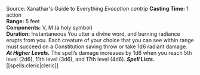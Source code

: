 Source: Xanathar's Guide to Everything
*Evocation cantrip*
**Casting Time:** 1 action  
**Range:** 5 feet  
**Components:** V, M (a holy symbol)  
**Duration:** Instantaneous
You utter a divine word, and burning radiance erupts from you. Each creature of your choice that you can see within range must succeed on a Constitution saving throw or take 1d6 radiant damage.
***At Higher Levels.*** The spell’s damage increases by 1d6 when you reach 5th level (2d6), 11th level (3d6), and 17th level (4d6).
***Spell Lists.*** [[spells:cleric|cleric]]